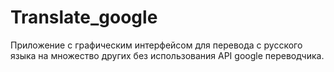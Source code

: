 # Translate_google
Приложение с графическим интерфейсом для перевода с русского языка на множество других без использования  API google переводчика.

